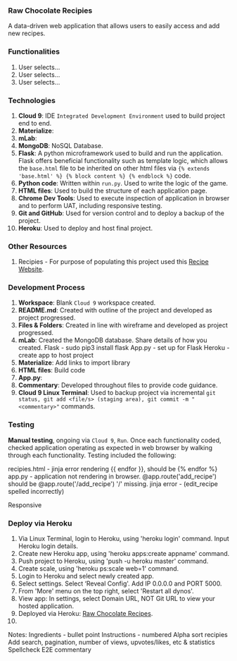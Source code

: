 ### Raw Chocolate Recipies
A data-driven web application that allows users to easily access and add new recipes.

### Functionalities
1. User selects...
2. User selects...
3. User selects...

### Technologies
1. **Cloud 9**: IDE `Integrated Development Environment` used to build project end to end.
2. **Materialize**:
3. **mLab**:
4. **MongoDB**: NoSQL Database.
5. **Flask**: A python microframework used to build and run the application. Flask offers beneficial functionality such as template logic, which allows the `base.html` file to be inherited on other html files via `{% extends 'base.html' %} {% block content %} {% endblock %}` code.
6. **Python code**: Written within `run.py`. Used to write the logic of the game.
7. **HTML files**: Used to build the structure of each application page.
8. **Chrome Dev Tools**: Used to execute inspection of application in browser and to perform UAT, including responsive testing.
9. **Git and GitHub**: Used for version control and to deploy a backup of the project.
10. **Heroku**: Used to deploy and host final project.

### Other Resources
1. Recipies - For purpose of populating this project used this [Recipe Website](http://rawfoodrecipes.com/).

### Development Process
1. **Workspace**: Blank `Cloud 9` workspace created.
2. **README.md**: Created with outline of the project and developed as project progressed.
3. **Files & Folders**: Created in line with wireframe and developed as project progressed.
4. **mLab**: Created the MongoDB database. Share details of how you created.
Flask - sudo pip3 install flask
App.py - set up for Flask
Heroku - create app to host project
5. **Materialize**: Add links to import library
6. **HTML files**: Build code
7. **App.py**:
8. **Commentary**: Developed throughout files to provide code guidance.
9. **Cloud 9 Linux Terminal**: Used to backup project via incremental `git status, git add <file/s> (staging area), git commit -m "<commentary>"` commands.

### Testing
**Manual testing**, ongoing via `Cloud 9`, `Run`. Once each functionality coded, checked application operating as expected in web browser by walking through each functionality. Testing included the following:

 recipies.html - jinja error rendering {{ endfor }}, should be  {% endfor %}
 app.py - application not rendering in browser. @app.route('add_recipe') should be @app.route('/add_recipe') '/' missing.
 jinja error - (edit_recipe spelled incorrectly)

Responsive

### Deploy via Heroku
1. Via Linux Terminal, login to Heroku, using 'heroku login' command. Input Heroku login details.
2. Create new Heroku app, using 'heroku apps:create appname' command.
3. Push project to Heroku, using 'push -u heroku master' command.
4. Create scale, using 'heroku ps:scale web=1' command.
5. Login to Heroku and select newly created app.
6. Select settings. Select ‘Reveal Config'. Add IP 0.0.0.0 and PORT 5000.
7. From 'More' menu on the top right, select 'Restart all dynos'.
8. View app: In settings, select Domain URL, NOT Git URL to view your hosted application.
9. Deployed via Heroku: [Raw Chocolate Recipes]().
10. 


Notes:
Ingredients - bullet point
Instructions - numbered
Alpha sort recipies
Add search, pagination, number of views, upvotes/likes, etc & statistics
Spellcheck
E2E commentary